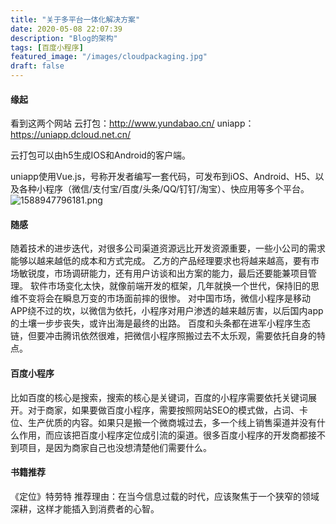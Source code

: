 ```yaml
---
title: "关于多平台一体化解决方案"
date: 2020-05-08 22:07:39
description: "Blog的架构"
tags: [百度小程序]
featured_image: "/images/cloudpackaging.jpg"
draft: false
---
```


#### 缘起
看到这两个网站
云打包：http://www.yundabao.cn/
uniapp：https://uniapp.dcloud.net.cn/

云打包可以由h5生成IOS和Android的客户端。

uniapp使用Vue.js，号称开发者编写一套代码，可发布到iOS、Android、H5、以及各种小程序（微信/支付宝/百度/头条/QQ/钉钉/淘宝）、快应用等多个平台。 
![1588947796181.png](https://makefeics.github.io//images/MjAyMC0wNS0wOC3lhbPkuo7igJzkupHmiZPljIXigJ0ubWQ=/1588947796181.png)

#### 随感
随着技术的进步迭代，对很多公司渠道资源远比开发资源重要，一些小公司的需求能够以越来越低的成本和方式完成。
乙方的产品经理要求也将越来越高，要有市场敏锐度，市场调研能力，还有用户访谈和出方案的能力，最后还要能兼项目管理。
软件市场变化太快，就像前端开发的框架，几年就换一个世代，保持旧的思维不变将会在瞬息万变的市场面前摔的很惨。
对中国市场，微信小程序是移动APP绕不过的坎，以微信为依托，小程序对用户渗透的越来越厉害，以后国内app的土壤一步步丧失，或许出海是最终的出路。
百度和头条都在进军小程序生态链，但要冲击腾讯依然很难，把微信小程序照搬过去不太乐观，需要依托自身的特点。
<!-- more -->

#### 百度小程序
比如百度的核心是搜索，搜索的核心是关键词，百度的小程序需要依托关键词展开。对于商家，如果要做百度小程序，需要按照网站SEO的模式做，占词、卡位、生产优质的内容。如果只是搬一个微商城过去，多一个线上销售渠道并没有什么作用，而应该把百度小程序定位成引流的渠道。很多百度小程序的开发商都接不到项目，是因为商家自己也没想清楚他们需要什么。

#### 书籍推荐
《定位》特劳特
推荐理由：在当今信息过载的时代，应该聚焦于一个狭窄的领域深耕，这样才能插入到消费者的心智。
